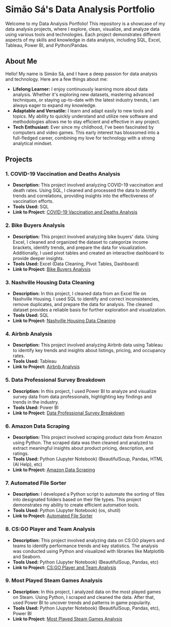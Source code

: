 # Simão Sá's Data Analysis Portfolio

Welcome to my Data Analysis Portfolio! This repository is a showcase of my data analysis projects, where I explore, clean, visualize, and analyze data using various tools and technologies. Each project demonstrates different aspects of my skills and knowledge in data analysis, including SQL, Excel, Tableau, Power BI, and Python/Pandas.

## About Me

Hello! My name is Simão Sá, and I have a deep passion for data analysis and technology. Here are a few things about me:

- **Lifelong Learner:** I enjoy continuously learning more about data analysis. Whether it's exploring new datasets, mastering advanced techniques, or staying up-to-date with the latest industry trends, I am always eager to expand my knowledge.
- **Adaptable and Versatile:** I learn and adapt easily to new tools and topics. My ability to quickly understand and utilize new software and methodologies allows me to stay efficient and effective in any project.
- **Tech Enthusiast:** Ever since my childhood, I've been fascinated by computers and video games. This early interest has blossomed into a full-fledged career, combining my love for technology with a strong analytical mindset.

## Projects

### 1. COVID-19 Vaccination and Deaths Analysis
- **Description:** This project involved analyzing COVID-19 vaccination and death rates. Using SQL, I cleaned and processed the data to identify trends and correlations, providing insights into the effectiveness of vaccination efforts.
- **Tools Used:** SQL
- **Link to Project:** [COVID-19 Vaccination and Deaths Analysis](https://github.com/SimaoTryAnalisys/ProjectPortfolio/blob/main/CovidPortfolioProject.sql)

### 2. Bike Buyers Analysis
- **Description:** This project involved analyzing bike buyers' data. Using Excel, I cleaned and organized the dataset to categorize income brackets, identify trends, and prepare the data for visualization. Additionally, I used pivot tables and created an interactive dashboard to provide deeper insights.
- **Tools Used:** Excel (Data Cleaning, Pivot Tables, Dashboard)
- **Link to Project:** [Bike Buyers Analysis](https://github.com/SimaoTryAnalisys/ProjectPortfolio/blob/main/Excel%20Project.xlsx)

### 3. Nashville Housing Data Cleaning
- **Description:** In this project, I cleaned data from an Excel file on Nashville Housing. I used SQL to identify and correct inconsistencies, remove duplicates, and prepare the data for analysis. The cleaned dataset provides a reliable basis for further exploration and visualization.
- **Tools Used:** SQL
- **Link to Project:** [Nashville Housing Data Cleaning](https://github.com/SimaoTryAnalisys/ProjectPortfolio/blob/main/SqlDataClean.sql)

### 4. Airbnb Analysis
- **Description:** This project involved analyzing Airbnb data using Tableau to identify key trends and insights about listings, pricing, and occupancy rates.
- **Tools Used:** Tableau
- **Link to Project:** [Airbnb Analysis](https://public.tableau.com/app/profile/sim.o.s./viz/Projecttableau_17133015418780/Dashboard1)

### 5. Data Professional Survey Breakdown
- **Description:** In this project, I used Power BI to analyze and visualize survey data from data professionals, highlighting key findings and trends in the industry.
- **Tools Used:** Power BI
- **Link to Project:** [Data Professional Survey Breakdown](https://github.com/SimaoTryAnalisys/ProjectPortfolio/blob/main/PROJECT%20POWER%20BI.pbix)

### 6. Amazon Data Scraping
- **Description:** This project involved scraping product data from Amazon using Python. The scraped data was then cleaned and analyzed to extract meaningful insights about product pricing, description, and ratings.
- **Tools Used:** Python (Jupyter Notebook) (BeautifulSoup, Pandas, HTML (AI Help), etc)
- **Link to Project:** [Amazon Data Scraping](https://github.com/SimaoTryAnalisys/ProjectPortfolio/blob/main/Amazon%20Web%20Scraping%20Project.ipynb)

### 7. Automated File Sorter
- **Description:** I developed a Python script to automate the sorting of files into designated folders based on their file types. This project demonstrates my ability to create efficient automation tools.
- **Tools Used:** Python (Jupyter Notebook) (os, shutil)
- **Link to Project:** [Automated File Sorter](https://github.com/SimaoTryAnalisys/ProjectPortfolio/blob/main/Automated%20File%20Sorter%20in%20File%20Explorer.ipynb)

### 8. CS:GO Player and Team Analysis
- **Description:** This project involved analyzing data on CS:GO players and teams to identify performance trends and key statistics. The analysis was conducted using Python and visualized with libraries like Matplotlib and Seaborn.
- **Tools Used:** Python (Jupyter Notebook) (BeautifulSoup, Pandas, etc)
- **Link to Project:** [CS:GO Player and Team Analysis](https://github.com/SimaoTryAnalisys/ProjectPortfolio/blob/main/CS%20Project.ipynb)

### 9. Most Played Steam Games Analysis
- **Description:** In this project, I analyzed data on the most played games on Steam. Using Python, I scraped and cleaned the data. After that, used Power BI to uncover trends and patterns in game popularity.
- **Tools Used:** Python (Jupyter Notebook) (BeautifulSoup, Pandas, etc), Power BI
- **Link to Project:** [Most Played Steam Games Analysis](https://github.com/SimaoTryAnalisys/ProjectPortfolio/blob/main/Most%20Played%20Games%20on%20Steam%20(May%202024).ipynb)
